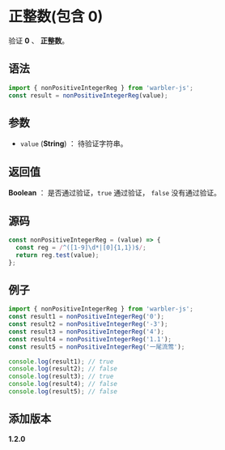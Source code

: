 # 正整数(包含 0)

验证 **0** 、 **正整数**。

## 语法

```js
import { nonPositiveIntegerReg } from 'warbler-js';
const result = nonPositiveIntegerReg(value);
```

## 参数

- `value` (**String**) ： 待验证字符串。

## 返回值

**Boolean** ： 是否通过验证，`true` 通过验证， `false` 没有通过验证。

## 源码

```js
const nonPositiveIntegerReg = (value) => {
  const reg = /^([1-9]\d*|[0]{1,1})$/;
  return reg.test(value);
};
```

## 例子

```js
import { nonPositiveIntegerReg } from 'warbler-js';
const result1 = nonPositiveIntegerReg('0');
const result2 = nonPositiveIntegerReg('-3');
const result3 = nonPositiveIntegerReg('4');
const result4 = nonPositiveIntegerReg('1.1');
const result5 = nonPositiveIntegerReg('一尾流莺');

console.log(result1); // true
console.log(result2); // false
console.log(result3); // true
console.log(result4); // false
console.log(result5); // false
```

## 添加版本

**1.2.0**
